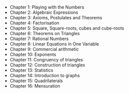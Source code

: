 * Chapter 1: Playing with the Numbers
* Chapter 2: Algebraic Expressions
* Chapter 3: Axioms, Postulates and Theorems
* Chapter 4: Factorisation
* Chapter 5: Square, Square-roots, cubes and cube-roots
* Chapter 6: Theorems on Triangles
* Chapter 7: Rational Numbers
* Chapter 8: Linear Equations in One Variable
* Chapter 9: Commercial arithmetic
* Chapter 10: Exponents
* Chapter 11: Congruency of triangles
* Chapter 12: Construction of triangles
* Chapter 13: Statistics
* Chapter 14: Introduction to graphs
* Chapter 15: Quadrilaterals
* Chapter 16: Mensuration
